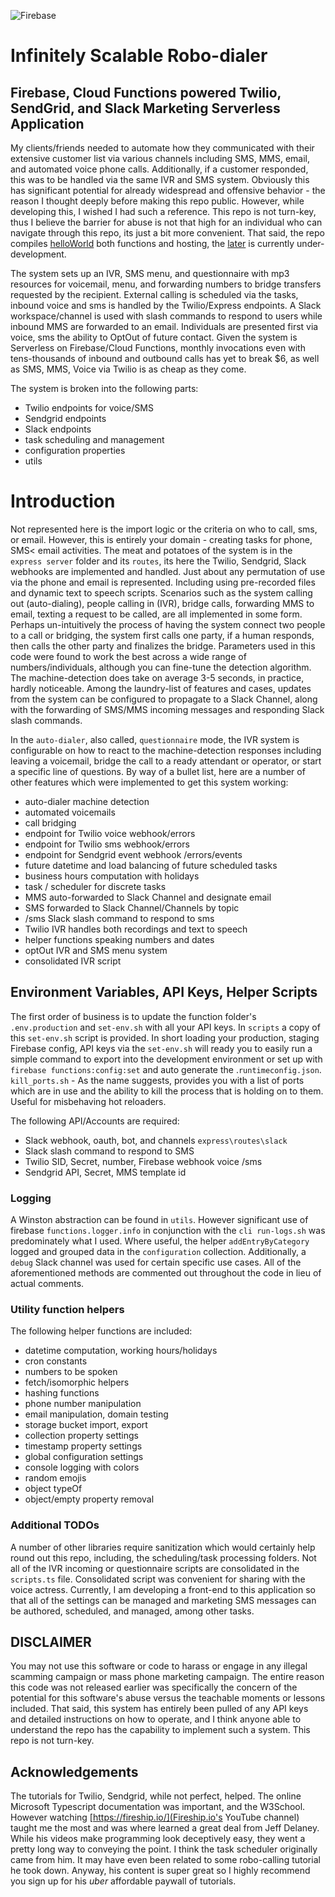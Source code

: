 ![Firebase](https://github.com/buildkite/emojis/raw/master/img-buildkite-64/firebase.png) 
# Infinitely Scalable Robo-dialer
## Firebase, Cloud Functions powered Twilio, SendGrid, and Slack Marketing Serverless Application
My clients/friends needed to automate how they communicated with their extensive customer list via various channels including SMS, MMS, email, and automated voice phone calls.  Additionally, if a customer responded, this was to be handled via the same IVR and SMS system. Obviously this has significant potential for already widespread and offensive behavior - the reason I thought deeply before making this repo public. However, while developing this, I wished I had such a reference. This repo is not turn-key, thus I believe the barrier for abuse is not that high for an individual who can navigate through this repo, its just a bit more convenient. That said, the repo compiles [helloWorld](https://us-central1-example-4f999.cloudfunctions.net/helloWorld) both functions and hosting, the [later](https://example-4f999.web.app/) is currently under-development.

The system sets up an IVR, SMS menu, and questionnaire with mp3 resources for voicemail, menu, and forwarding numbers to bridge transfers requested by the recipient. External calling is scheduled via the tasks, inbound voice and sms is handled by the Twilio/Express endpoints. A Slack workspace/channel is used with slash commands to respond to users while inbound MMS are forwarded to an email. Individuals are presented first via voice, sms the ability to OptOut of future contact. Given the system is Serverless on Firebase/Cloud Functions, monthly invocations even with tens-thousands of inbound and outbound calls has yet to break $6, as well as SMS, MMS, Voice via Twilio is as cheap as they come.

The system is broken into the following parts:
* Twilio endpoints for voice/SMS
* Sendgrid endpoints
* Slack endpoints
* task scheduling and management
* configuration properties
* utils

# Introduction
Not represented here is the import logic or the criteria on who to call, sms, or email. However, this is entirely your domain - creating tasks for phone, SMS< email activities. The meat and potatoes of the system is in the `express server` folder and its `routes`, its here the Twilio, Sendgrid, Slack webhooks are implemented and handled. Just about any permutation of use via the phone and email is represented. Including using pre-recorded files and dynamic text to speech scripts. Scenarios such as the system calling out (auto-dialing), people calling in (IVR), bridge calls, forwarding MMS to email, texting a request to be called, are all implemented in some form.  Perhaps un-intuitively the process of having the system connect two people to a call or bridging, the system first calls one party, if a human responds, then calls the other party and finalizes the bridge. Parameters used in this code were found to work the best across a wide range of numbers/individuals, although you can fine-tune the detection algorithm. The machine-detection does take on average 3-5 seconds, in practice, hardly noticeable.  Among the laundry-list of features and cases, updates from the system can be configured to propagate to a Slack Channel, along with the forwarding of SMS/MMS incoming messages and responding Slack slash commands. 

In the `auto-dialer`, also called, `questionnaire` mode, the IVR system is configurable on how to react to the machine-detection responses including leaving a voicemail, bridge the call to a ready attendant or operator, or start a specific line of questions.   By way of a bullet list, here are a number of other features which were implemented to get this system working:

* auto-dialer machine detection
* automated voicemails
* call bridging
* endpoint for Twilio voice webhook/errors
* endpoint for Twilio sms webhook/errors
* endpoint for Sendgrid event webhook /errors/events
* future datetime and load balancing of future scheduled tasks
* business hours computation with holidays
* task / scheduler for discrete tasks
* MMS auto-forwarded to Slack Channel and designate email
* SMS forwarded to Slack Channel/Channels by topic
* /sms Slack slash command to respond to sms
* Twilio IVR handles both recordings and text to speech
* helper functions speaking numbers and dates
* optOut IVR and SMS menu system
* consolidated IVR script

## Environment Variables, API Keys, Helper Scripts
The first order of business is to update the function folder's `.env.production` and `set-env.sh` with all your API keys. In `scripts` a copy of this `set-env.sh` script is provided. In short loading your production, staging Firebase config, API keys via the `set-env.sh` will ready you to easily run a simple command to export into the development environment or set up with `firebase functions:config:set` and auto generate the .`runtimeconfig.json`.  `kill_ports.sh` - As the name suggests, provides you with a list of ports which are in use and the ability to kill the process that is holding on to them. Useful for misbehaving hot reloaders. 

The following API/Accounts are required:
* Slack webhook, oauth, bot, and channels `express\routes\slack`
* Slack slash command to respond to SMS
* Twilio SID, Secret, number, Firebase webhook voice /sms
* Sendgrid API, Secret, MMS template id

### Logging
A Winston abstraction can be found in `utils`. However significant use of firebase `functions.logger.info` in conjunction with the `cli run-logs.sh` was predominately what I used. Where useful, the helper `addEntryByCategory` logged and grouped data in the `configuration` collection. Additionally, a `debug` Slack channel was used for certain specific use cases. All of the aforementioned methods are commented out throughout the code in lieu of actual comments.

### Utility function helpers
The following helper functions are included:
* datetime computation, working hours/holidays
* cron constants
* numbers to be spoken
* fetch/isomorphic helpers
* hashing functions
* phone number manipulation
* email manipulation, domain testing
* storage bucket import, export
* collection property settings
* timestamp property settings
* global configuration settings
* console logging with colors
* random emojis
* object typeOf
* object/empty property removal

### Additional TODOs
A number of other libraries require sanitization which would certainly help round out this repo, including, the scheduling/task processing folders. Not all of the IVR incoming or questionnaire scripts are consolidated in the `scripts.ts` file.  Consolidated script was convenient for sharing with the voice actress. Currently, I am developing a front-end to this application so that all of the settings can be managed and marketing SMS messages can be authored, scheduled, and managed, among other tasks.

## DISCLAIMER
You may not use this software or code to harass or engage in any illegal scamming campaign or mass phone marketing campaign. The entire reason this code was not released earlier was specifically the concern of the potential for this software's abuse versus the teachable moments or lessons included. That said, this system has entirely been pulled of any API keys and detailed instructions on how to operate, and I think anyone able to understand the repo has the capability to implement such a system. This repo is not turn-key. 

## Acknowledgements
The tutorials for Twilio, Sendgrid, while not perfect, helped. The online Microsoft Typescript documentation was important, and the W3School. However watching [https://fireship.io/](Fireship.io's YouTube channel) taught me the most and was where learned a great deal from Jeff Delaney. While his videos make programming look deceptively easy, they went a pretty long way to conveying the point. I think the task scheduler originally came from him. It may have even been related to some robo-calling tutorial he took down. Anyway, his content is super great so I highly recommend you sign up for his _uber_ affordable paywall of tutorials.  
